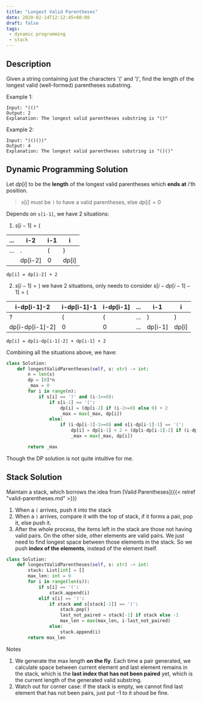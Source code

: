 ```yaml
---
title: "Longest Valid Parentheses"
date: 2020-02-14T12:12:45+08:00
draft: false
tags:
 - dynamic programming
 - stack
---
```


<!--more-->

## Description

Given a string containing just the characters '(' and ')', find the length of the longest valid (well-formed) parentheses substring.

Example 1:
```
Input: "(()"
Output: 2
Explanation: The longest valid parentheses substring is "()"
```
Example 2:
```
Input: ")()())"
Output: 4
Explanation: The longest valid parentheses substring is "()()"
```

## Dynamic Programming Solution

Let $dp[i]$ to be the **length** of the longest valid parentheses which **ends at** $i$'th position.

> $s[i]$ must be `)` to have a valid parentheses, else $dp[i] = 0$

Depends on `s[i-1]`, we have 2 situations:

1. $s[i-1] = ($

| ... | i-2     | i-1 | i     |
|-----|---------|-----|-------|
| ... | .       | (   | )     |
|     | dp[i-2] | 0   | dp[i] |

```
dp[i] = dp[i-2] + 2
```

2. $s[i-1] = )$
we have 2 situations, only needs to consider $s[i-dp[i-1]-1] = ($

|  i-dp[i-1]-2  | i-dp[i-1]-1 | i-dp[i-1] | ... | i-1     | i     |
|---------------|-------------|-----------|-----|---------|-------|
|       ?       |      (      | (         | ... | )       | )     |
|dp[i-dp[i-1]-2]|      0      | 0         | ... | dp[i-1] | dp[i] |

```
dp[i] = dp[i-dp[i-1]-2] + dp[i-1] + 2
```


Combining all the situations above, we have:

```python
class Solution:
    def longestValidParentheses(self, s: str) -> int:
        n = len(s)
        dp = [0]*n
        _max = 0
        for i in range(n):
            if s[i] == ')' and (i-1>=0):
                if s[i-1] == '(':
                    dp[i] = (dp[i-2] if (i-2>=0) else 0) + 2
                    _max = max(_max, dp[i])
                else:
                    if (i-dp[i-1]-1>=0) and s[i-dp[i-1]-1] == '(':
                        dp[i] = dp[i-1] + 2 + (dp[i-dp[i-1]-2] if (i-dp[i-1]-2>=0) else 0)
                        _max = max(_max, dp[i])

        return _max
```
Though the DP solution is not quite intuitive for me.

## Stack Solution

Maintain a stack, which borrows the idea from [Valid Parentheses]({{< relref "valid-parentheses.md" >}})

1. When a `(` arrives, push it into the stack
2. When a `)` arrives, compare it with the top of stack, if it forms a pair, pop it, else push it.
3. After the whole process, the items left in the stack are those not having valid pairs. On the other side, other elements are valid pairs. We just need to find longest space between those elements in the stack. So we push **index of the elements**, instead of the element itself.

```python
class Solution:
    def longestValidParentheses(self, s: str) -> int:
        stack: List[int] = []
        max_len: int = 0
        for i in range(len(s)):
            if s[i] == '(':
                stack.append(i)
            elif s[i] == ')':
                if stack and s[stack[-1]] == '(':
                    stack.pop()
                    last_not_paired = stack[-1] if stack else -1
                    max_len = max(max_len, i-last_not_paired)
                else:
                    stack.append(i)
        return max_len
```

Notes
1. We generate the max length **on the fly**. Each time a pair generated, we calculate space between current element and last element remains in the stack, which is the **last index that has not been paired** yet, which is the current length of the generated valid substring.
2. Watch out for corner case: if the stack is empty, we cannot find last element that has not been pairs, just put -1 to it shoud be fine.